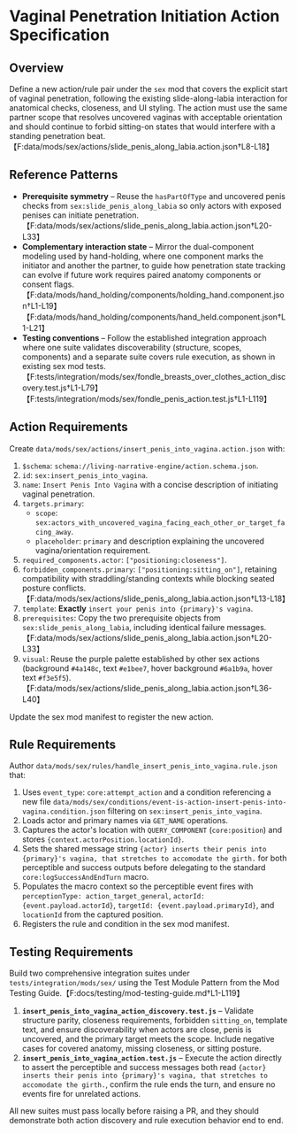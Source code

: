 # Vaginal Penetration Initiation Action Specification

## Overview

Define a new action/rule pair under the `sex` mod that covers the explicit start of vaginal penetration, following the existing slide-along-labia interaction for anatomical checks, closeness, and UI styling. The action must use the same partner scope that resolves uncovered vaginas with acceptable orientation and should continue to forbid sitting-on states that would interfere with a standing penetration beat.【F:data/mods/sex/actions/slide_penis_along_labia.action.json†L8-L18】

## Reference Patterns

- **Prerequisite symmetry** – Reuse the `hasPartOfType` and uncovered penis checks from `sex:slide_penis_along_labia` so only actors with exposed penises can initiate penetration.【F:data/mods/sex/actions/slide_penis_along_labia.action.json†L20-L33】
- **Complementary interaction state** – Mirror the dual-component modeling used by hand-holding, where one component marks the initiator and another the partner, to guide how penetration state tracking can evolve if future work requires paired anatomy components or consent flags.【F:data/mods/hand_holding/components/holding_hand.component.json†L1-L19】【F:data/mods/hand_holding/components/hand_held.component.json†L1-L21】
- **Testing conventions** – Follow the established integration approach where one suite validates discoverability (structure, scopes, components) and a separate suite covers rule execution, as shown in existing sex mod tests.【F:tests/integration/mods/sex/fondle_breasts_over_clothes_action_discovery.test.js†L1-L79】【F:tests/integration/mods/sex/fondle_penis_action.test.js†L1-L119】

## Action Requirements

Create `data/mods/sex/actions/insert_penis_into_vagina.action.json` with:

1. `$schema`: `schema://living-narrative-engine/action.schema.json`.
2. `id`: `sex:insert_penis_into_vagina`.
3. `name`: `Insert Penis Into Vagina` with a concise description of initiating vaginal penetration.
4. `targets.primary`:
   - `scope`: `sex:actors_with_uncovered_vagina_facing_each_other_or_target_facing_away`.
   - `placeholder`: `primary` and description explaining the uncovered vagina/orientation requirement.
5. `required_components.actor`: `["positioning:closeness"]`.
6. `forbidden_components.primary`: `["positioning:sitting_on"]`, retaining compatibility with straddling/standing contexts while blocking seated posture conflicts.【F:data/mods/sex/actions/slide_penis_along_labia.action.json†L13-L18】
7. `template`: **Exactly** `insert your penis into {primary}'s vagina`.
8. `prerequisites`: Copy the two prerequisite objects from `sex:slide_penis_along_labia`, including identical failure messages.【F:data/mods/sex/actions/slide_penis_along_labia.action.json†L20-L33】
9. `visual`: Reuse the purple palette established by other sex actions (background `#4a148c`, text `#e1bee7`, hover background `#6a1b9a`, hover text `#f3e5f5`).【F:data/mods/sex/actions/slide_penis_along_labia.action.json†L36-L40】

Update the sex mod manifest to register the new action.

## Rule Requirements

Author `data/mods/sex/rules/handle_insert_penis_into_vagina.rule.json` that:

1. Uses `event_type`: `core:attempt_action` and a condition referencing a new file `data/mods/sex/conditions/event-is-action-insert-penis-into-vagina.condition.json` filtering on `sex:insert_penis_into_vagina`.
2. Loads actor and primary names via `GET_NAME` operations.
3. Captures the actor's location with `QUERY_COMPONENT` (`core:position`) and stores `{context.actorPosition.locationId}`.
4. Sets the shared message string `{actor} inserts their penis into {primary}'s vagina, that stretches to accomodate the girth.` for both perceptible and success outputs before delegating to the standard `core:logSuccessAndEndTurn` macro.
5. Populates the macro context so the perceptible event fires with `perceptionType: action_target_general`, `actorId: {event.payload.actorId}`, `targetId: {event.payload.primaryId}`, and `locationId` from the captured position.
6. Registers the rule and condition in the sex mod manifest.

## Testing Requirements

Build two comprehensive integration suites under `tests/integration/mods/sex/` using the Test Module Pattern from the Mod Testing Guide.【F:docs/testing/mod-testing-guide.md†L1-L119】

1. **`insert_penis_into_vagina_action_discovery.test.js`** – Validate structure parity, closeness requirements, forbidden `sitting_on`, template text, and ensure discoverability when actors are close, penis is uncovered, and the primary target meets the scope. Include negative cases for covered anatomy, missing closeness, or sitting posture.
2. **`insert_penis_into_vagina_action.test.js`** – Execute the action directly to assert the perceptible and success messages both read `{actor} inserts their penis into {primary}'s vagina, that stretches to accomodate the girth.`, confirm the rule ends the turn, and ensure no events fire for unrelated actions.

All new suites must pass locally before raising a PR, and they should demonstrate both action discovery and rule execution behavior end to end.
